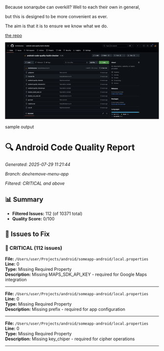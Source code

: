 Because sonarqube can overkill? Well to each their own in general,

but this is designed to be more convenient as ever. 

The aim is that it is to ensure we know what we do.

[the repo](https://github.com/shohiebsense/android-code-quality-build-checker)  

![img](https://raw.githubusercontent.com/shohiebsense/shohiebsense.github.io/refs/heads/master/images/Screenshot%202025-07-29%20at%2015.20.52.png)

sample output

# 🔍 Android Code Quality Report

_Generated: 2025-07-29 11:21:44_


_Branch: dev/remove-menu-app_


_Filtered: CRITICAL and above_

## 📊 Summary

- **Filtered Issues:** 112 (of 10371 total)
- **Quality Score:** 0/100 

## 🚩 Issues to Fix

### 🔴 CRITICAL (112 issues)

**File:** `/Users/user/Projects/android/someapp-android/local.properties`  
**Line:** 0  
**Type:** Missing Required Property  
**Description:** Missing MAPS_SDK_API_KEY - required for Google Maps integration

---

**File:** `/Users/user/Projects/android/someapp-android/local.properties`  
**Line:** 0  
**Type:** Missing Required Property  
**Description:** Missing prefix - required for app configuration

---

**File:** `/Users/user/Projects/android/someapp-android/local.properties`  
**Line:** 0  
**Type:** Missing Required Property  
**Description:** Missing key_chiper - required for cipher operations

---

